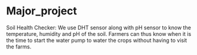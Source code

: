# Major_project
Soil Health Checker:
We use DHT sensor along with pH sensor to know the temperature, humidity and pH of the soil. Farmers can thus know when it is the time to start the water pump to water the crops without having to visit the farms.
